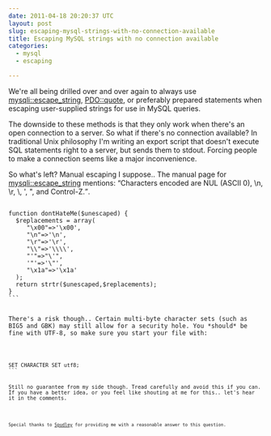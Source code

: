 ```yaml
---
date: 2011-04-18 20:20:37 UTC
layout: post
slug: escaping-mysql-strings-with-no-connection-available
title: Escaping MySQL strings with no connection available
categories:
  - mysql
  - escaping

---
```

<p>We're all being drilled over and over again to always use <a href="http://nl3.php.net/manual/en/mysqli.real-escape-string.php">mysqli::escape_string</a>, <a href="http://nl3.php.net/manual/en/pdo.quote.php">PDO::quote</a>, or preferably prepared statements when escaping user-supplied strings for use in MySQL queries.</p>

<p>The downside to these methods is that they only work when there's an open connection to a server. So what if there's no connection available? In traditional Unix philosophy I'm writing an export script that doesn't execute SQL statements right to a server, but sends them to stdout. Forcing people to make a connection seems like a major inconvenience.</p>

<p>So what's left? Manual escaping I suppose.. The manual page for <a href="http://nl3.php.net/manual/en/mysqli.real-escape-string.php">mysqli::escape_string</a> mentions: <q>Characters encoded are NUL (ASCII 0), \n, \r, \, ', ", and Control-Z.</q>. </p>

<code lang="php">
function dontHateMe($unescaped) {
  $replacements = array(
     "\x00"=>'\x00',
     "\n"=>'\n',
     "\r"=>'\r',
     "\\"=>'\\\\',
     "'"=>"\'",
     '"'=>'\"',
     "\x1a"=>'\x1a'
  );
  return strtr($unescaped,$replacements);
}
```

<p>There's a risk though.. Certain multi-byte character sets (such as BIG5 and GBK) may still allow for a security hole. You *should* be fine with UTF-8, so make sure you start your file with:</p>

<code lang="sql">
SET CHARACTER SET utf8;
```

<p>Still no guarantee from my side though. Tread carefully and avoid this if you can. If you have a better idea, or you feel like shouting at me for this.. let's hear it in the comments.</p>

<p><small>Special thanks to <a href="http://stackoverflow.com/questions/5696355/exporting-data-to-a-sql-format-how-to-escape/5702846#5702846">Spudley</a> for providing me with a reasonable answer to this question.</small></p>